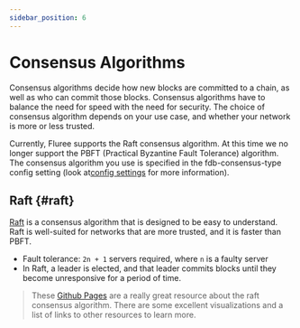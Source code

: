 ```yaml
---
sidebar_position: 6
---
```


# Consensus Algorithms

Consensus algorithms decide how new blocks are committed to a chain, as well as
who can commit those blocks. Consensus algorithms have to balance the need for speed
with the need for security. The choice of consensus algorithm depends on your use
case, and whether your network is more or less trusted.

Currently, Fluree supports the Raft consensus algorithm. At this time we no longer support the PBFT (Practical Byzantine Fault Tolerance) algorithm. The consensus algorithm you use is specified in the fdb-consensus-type config setting (look at[config settings](/reference/fluree_config.md) for more information).

## Raft {#raft}

[Raft](https://raft.github.io/raft.pdf) is a consensus algorithm that is designed
to be easy to understand. Raft is well-suited for networks that are more trusted,
and it is faster than PBFT.

- Fault tolerance: `2n + 1` servers required, where `n` is a faulty server
- In Raft, a leader is elected, and that leader commits blocks until they become unresponsive for a period of time.  

> These [Github Pages](https://raft.github.io/) are a really great resource about the raft consensus algorithm. There are some excellent visualizations and a list of links to other resources to learn more.
